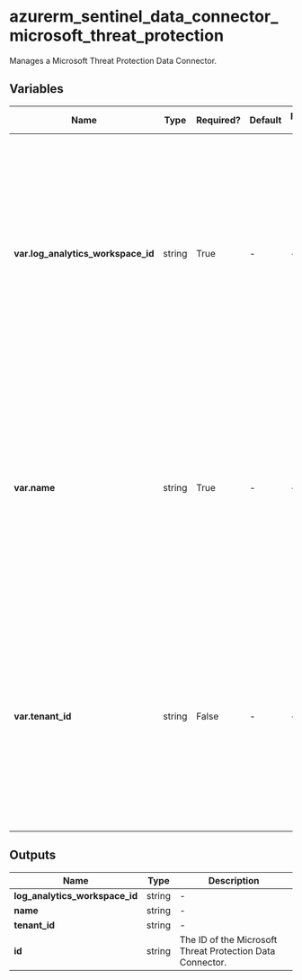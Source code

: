 # azurerm_sentinel_data_connector_microsoft_threat_protection

Manages a Microsoft Threat Protection Data Connector.

## Variables

| Name | Type | Required? | Default  | possible values | Description |
| ---- | ---- | --------- | -------- | ----------- | ----------- |
| **var.log_analytics_workspace_id** | string | True | -  |  -  | The ID of the Log Analytics Workspace that this Microsoft Threat Protection Data Connector resides in. Changing this forces a new Microsoft Threat Protection Data Connector to be created. | 
| **var.name** | string | True | -  |  -  | The name which should be used for this Microsoft Threat Protection Data Connector. Changing this forces a new Microsoft Threat Protection Data Connector to be created. | 
| **var.tenant_id** | string | False | -  |  -  | The ID of the tenant that this Microsoft Threat Protection Data Connector connects to. Changing this forces a new Microsoft Threat Protection Data Connector to be created. | 



## Outputs

| Name | Type | Description |
| ---- | ---- | --------- | 
| **log_analytics_workspace_id** | string  | - | 
| **name** | string  | - | 
| **tenant_id** | string  | - | 
| **id** | string  | The ID of the Microsoft Threat Protection Data Connector. | 